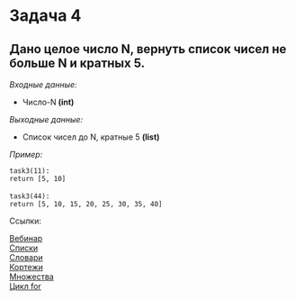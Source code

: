 <h1 >Задача 4</h1>
<h2>Дано целое число N, вернуть список чисел не больше N и кратных 5.
</h2>
<p><i>Входные данные:</i></p>
<ul><li> Число-N<strong> (int)</strong></li></ul>
<p><i>Выходные данные:</i></p>
<ul><li>Список чисел до N, кратные 5 <strong>(list)</strong></li></ul>
<p><i>Пример:</i></p>
<div class="example">
    <code>task3(11):</code> <br>
    <code>return [5, 10]</code> <br>
    <br>
    <code>task3(44):</code> <br>
    <code>return [5, 10, 15, 20, 25, 30, 35, 40] </code> <br>
</div>
<p>Ссылки:</p>
<a href="https://online.sbis.ru/shared/disk/7bd7dff3-f3e3-49c6-b9de-b62188e3ef13">Вебинар</a>
<br>
<a href="https://pythonworld.ru/tipy-dannyx-v-python/spiski-list-funkcii-i-metody-spiskov.html">Списки</a>
<br>
<a href="https://pythonworld.ru/tipy-dannyx-v-python/slovari-dict-funkcii-i-metody-slovarej.html">Словари</a>
<br>
<a href="https://pythonworld.ru/tipy-dannyx-v-python/kortezhi-tuple.html">Кортежи</a>
<br>
<a href="https://pythonworld.ru/tipy-dannyx-v-python/mnozhestva-set-i-frozenset.html">Множества</a>
<br>
<a href="https://myrusakov.ru/python-for.html">Цикл for</a>
